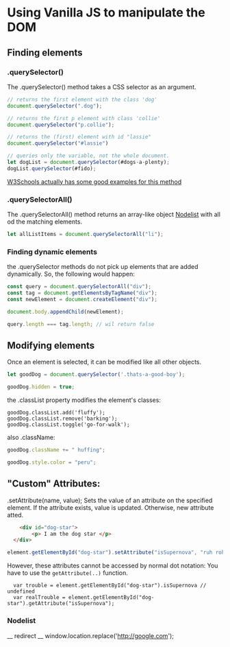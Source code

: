 # Using Vanilla JS to manipulate the DOM

## Finding elements

### .querySelector()

The .querySelector() method takes a CSS selector as an argument.

```javascript
// returns the first element with the class 'dog'
document.querySelector(".dog");

// returns the first p element with class 'collie'
document.querySelector("p.collie");

// returns the (first) element with id "lassie"
document.querySelector("#lassie")

// queries only the variable, not the whole document.
let dogList = document.querySelector(#dogs-a-plenty);
dogList.querySelector(#fido);

```

[W3Schools actually has some good examples for this method](https://github.com/adam-p/markdown-here/wiki/Markdown-Cheatsheet)

### .querySelectorAll()

The .querySelectorAll() method returns an array-like object [Nodelist](#Nodelist) with all od the matching elements.

```javascript
let allListItems = document.querySelectorAll("li");
```

### Finding dynamic elements
the .querySelector methods do not pick up elements that are added dynamically. So, the following would happen:

```javascript
const query = document.querySelectorAll("div");
const tag = document.getElementsByTagName("div");
const newElement = document.createElement("div");

document.body.appendChild(newElement);

query.length === tag.length; // wil return false

```

## Modifying elements

Once an element is selected, it can be modified like all other objects.
```javascript
let goodDog = document.querySelector('.thats-a-good-boy');

goodDog.hidden = true;
```

the .classList property modifies the element's classes: 
```
goodDog.classList.add('fluffy');
goodDog.classList.remove('barking');
goodDog.classList.toggle('go-for-walk');
```

also .className:
```javascript
goodDog.className += " huffing";
```

```javascript
goodDog.style.color = "peru";
```

## "Custom" Attributes:

.setAttribute(name, value);
Sets the value of an attribute on the specified element. If the attribute exists, value is updated. Otherwise, new attribute atted.
```html
	<div id="dog-star">
		<p> I am the dog star </p>
  </div>
```

```javascript
element.getElementById("dog-star").setAttribute("isSupernova", "ruh roh");
```
However, these attributes cannot be accessed by normal dot notation:
You have to use the ```getAttribute(..)``` function.
```
  var trouble = element.getElementById("dog-star").isSupernova // undefined
  var realTrouble = element.getElementById("dog-star").getAttribute("isSupernova");
```




### Nodelist



__ redirect __
window.location.replace('http://google.com');



